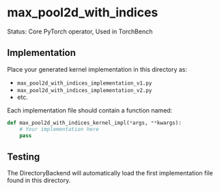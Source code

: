 # max_pool2d_with_indices

Status: Core PyTorch operator, Used in TorchBench

## Implementation

Place your generated kernel implementation in this directory as:
- `max_pool2d_with_indices_implementation_v1.py`
- `max_pool2d_with_indices_implementation_v2.py`
- etc.

Each implementation file should contain a function named:
```python
def max_pool2d_with_indices_kernel_impl(*args, **kwargs):
    # Your implementation here
    pass
```

## Testing

The DirectoryBackend will automatically load the first implementation file found in this directory.
